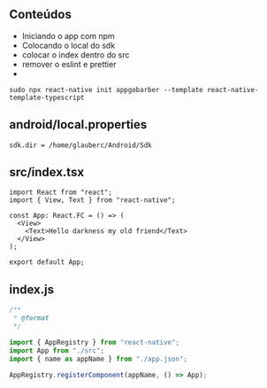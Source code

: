 ## Conteúdos

- Iniciando o app com npm
- Colocando o local do sdk
- colocar o index dentro do src
- remover o eslint e prettier
-

```
sudo npx react-native init appgobarber --template react-native-template-typescript
```

## android/local.properties

```
sdk.dir = /home/glauberc/Android/Sdk
```

## src/index.tsx

```tsx
import React from "react";
import { View, Text } from "react-native";

const App: React.FC = () => (
  <View>
    <Text>Hello darkness my old friend</Text>
  </View>
);

export default App;
```

## index.js

```js
/**
 * @format
 */

import { AppRegistry } from "react-native";
import App from "./src";
import { name as appName } from "./app.json";

AppRegistry.registerComponent(appName, () => App);
```
